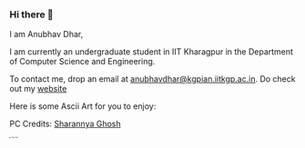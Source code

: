 ### Hi there 👋

I am Anubhav Dhar, 

I am currently an undergraduate student in IIT Kharagpur in the Department of Computer Science and Engineering.

To contact me, drop an email at anubhavdhar@kgpian.iitkgp.ac.in. Do check out my <a href = "https://anubhavdhar.github.io"> website </a>

Here is some Ascii Art for you to enjoy:

PC Credits: [Sharannya Ghosh](https://github.com/noobsharannya)

<details style = "font-size:3px"> <summary>Ascii Art</summary>
  <pre>
cccccccccccccccccc;;;;;;;;;;;;;;;;;;;;;;;;ccccccCCCCCCCCCCCCCCCCCCCC3333333333CCCCCCCCCCCCCCCCCCCCCCCCCCCCCCCCCCCCCCCCCCCCCCCCCCCC333333333333CCCCCCCC
cccccccccccccccc;;;;;;;;;;;;;;;;;;;;;;;;;;;;ccccCCCCCCCCCCCCCCCCCCCCCCCC333333CCCCCCCCCCCCCCCCCCCCCCCCCCCCccccccCCCCCCCCCCCCCCCC3333330000333333CCCCCC
cccccccc;;;;cccccc;;;;;;;;;;;;;;;;;;;;;;;;;;;;;;CCCCCCCCCCCCCCCCCCCCCCCCCCcccccccccccccccccc;;;;;;;;;;;;;;;;;;;;ccCCCCCCCCCCCCCC333388####883333CCCCCC
cccccccccccc;;;;cccc;;;;;;;;;;;;;;;;;;;;;;::..::;;cccccccccccccccccccccccccccccccccccccccc;;;;;;;;;;cc;;;;;;;;;;;;ccCCCCCCCCCCCC3300########003333CCCC
cccccccccccccccc;;;;;;;;;;;;;;;;;;;;;;;;;;::..::;;;;cccccccccccccccccccccccccccccccccccccccccccc;;;;cccccc;;;;;;;;;;ccCCCCCCCCCC3300######88333333CCCC
cc;;;;cccccccc;;;;;;;;;;;;;;;;;;;;;;;;;;;;::::::;;ccccccccccccccccccccCCCCcccccccccccccccccc;;;;;;;;;;;;cc;;;;;;;;;;;;ccCCCCCC333333008888003333CCCCCC
cccc;;;;;;;;cccccccc;;;;;;cccccccccccccc;;::::::;;ccccccccCCCCcccccccccccccccccccccccccccccccc;;;;;;;;;;;;cc;;;;;;;;;;;;ccCCCCCCCCCC333333CCCCcccccccc
::;;;;cc;;;;;;;;cccc;;;;;;;;cccccccccccccc::....::ccccCCCCCCCCCCCCCCCCCCCCccCCcccccccccccccccccccccccccc;;;;cc;;;;;;;;;;;;;;cccccccccccccccccccc;;;;;;
....::;;cccc;;;;;;;;;;;;;;;;ccccccccccCCcc;;..  ::CC3333333333003333CCCCCCCCcccccccccccccccccccccc;;;;;;;;;;;;;;;;;;;;;;;;;;cccccccccccccccccccccccc;;
    ....;;CCCCcc;;;;;;;;;;;;;;;;;;;;cccccc::......;;ccCC33333333000033CCCCCCcccccccccccccccccccccccc;;;;;;;;;;;;;;;;;;;;;;;;;;cccccccc;;;;;;;;cc;;;;;;
....  ....ccCCCCCCcc;;;;;;ccccccccccccccccCCccccCCCCccCC0033CCCCCC333333CCCCcccccccccccccccccc;;;;;;;;;;;;;;;;;;;;;;;;;;;;;;;;;;;;;;;;;;;;cccccccccccc
....    ..;;CCCCCCCCCCcc;;;;;;;;cccccccccccccc33333333338800CCccCCCCCCccCC33CCccccccccccccccccccccccccccccccccccccccccccccccccccCCCCCCCCCCCCCCCCCCCCCC
..        ..ccCCCCCCCCCCCCccccccccccccccccccccCCCCCCCCCCCCccccCC333333CC333333333333CCCCCCCCCCCCCCCCCCCCCCCCCCCCCCCCCCCCCCCCCCCCCCCCCCCCCCCCCCCCCCCCCC
..        ..;;ccccccccccCCCCCCCCCCCCCCCCCCCCCCCCcc;;cccc;;::;;;;ccCCccCCCCccCC33CCCCCCCCCCCCCCCCCCCCCCCCCCCCccccCCccCCCCccccccccccCCCCccccccCCccCCCCCC
          ..::ccccccccccccccCCCCCCCCCCCCCCCCcc;;::..::::......;;;;ccccCCccccCC33CCCCCCCCCCCCCCCCCCcccc;;ccccccCCCCCCCCCCCCccccCCCCCCCCCCCCCCCCCCCCCCCC
      ..  ....;;ccccccccccccCCCCccccccccCCcc;;::..  ............::;;ccCC;;CCCC333333CCCCCCCCCCcc;;::......::;;ccCCCCCCCCCCCCCCCCCCCCCCCCCCCCCCCCCCCCCC
            ..;;ccccccccccccCCCCccCCCCCCcc::::..          ........::;;CC;;33333333333333CC33cc................::;;CCCCCCCCCCCCCCCCCC33CCCCCCCC33333333
            ::ccccccccccccccCCCCCCCCCCcc::......          ........  ..::cc000033CCCCCCCCCCcc......................ccCCCCCCCCCCCC3333333333333333333333
            ::CCCCccccccCCCCCCCCCCCCCC::......                          ::CCCC;;::;;;;::::::::::::................::cc33333333333333333333333333333333
..            ;;CCCCCCCCCCCCCCCCCCCC;;....            ....        ....    ::::::::::::::......::;;::..    ..........;;33333333333333333333333333333300
        ........ccCCCCCCCCCCCCCCcc;;......          ......    ....::;;;;;;::..::::::::::......::::::::..      ......;;33333333333300003300000000000000
        ..ccCCccccCCCCCCCCCC3333cc..  ........      ....    ....;;ccCCCC33CCcc;;..::::..................        ....cc33333333333300003300000000000000
        ..cc33CCcc33CCCCCC333333;;          ....  ..      ..::;;ccCCCC3333333333cc::::::................    ..::;;::cc33333333333300000000000000000000
..    ::;;::::;;CC33CC3333333333::                      ..::;;ccCCCCCCCCCCCC33333333;;::::..................;;CC33;;CC00333333000000000000000000000000
CC;;::ccCCcc::::CC333333333333CC..                    ..::;;ccCCCCCCCCCCCC33330033CCCC;;::..............::;;ccCCCCccCC00330000000000000000000000008800
000033CC0000CCCC333333333333CC;;..                  ..::ccccCCCCCCCCCC33333333cc;;ccCCcc;;..  ..........::;;ccccccCC3300000000000000000000000000888800
0000880000880000333333333333cc......              ....::ccCC33CCCC3333333333cc::;;CC330033..    ..........::::::::cc3300330000000000000000000000000000
8888888800008800CCCCCCCCCCCC::                  ....::;;ccCCCCCCCCCCCC33CCCC;;;;ccCCCC3300cc        ......::....;;cccc::::::::::::::::::::::::::::::::
8888888888880033::  ..........                  ....::;;cccccc;;::;;;;ccCCCCCCcccc;;;;ccccCC..      ......;;;;::cc33;;................................
8888888888##8800::    ........                ....::;;cccc;;........::;;ccCC33CC;;..  ccCCCCCC    ......::ccCCccccCC::....::::........................
888888888888####88CC::........              ....::::;;;;::..........::::;;330033cc....ccCC3300;;  ....::;;ccCC;;::;;::::::::::::::::::::::::::::::::::
8888888888888888####88CC;;::..              ....::;;;;::::;;;;cc;;::::::;;CC330033CCcccc33330000cc......::::::::::;;cccccc;;;;;;;;cc;;;;;;;;;;cccccc;;
00000088888888888888####00cc..              ....::;;::::;;ccccccCCcc;;;;ccCCCC33000000000000000000;;..::::;;;;;;::33########88880033333333333333333333
0000000088880088888888888833..              ....::::::::::;;;;;;cc;;::;;ccccCC3300000000000000000000::::::::::;;::00##############88000000000088888888
0000000000000000888888888800cc              ..::::::::::::::  ::33;;;;ccccccccCCCCCCCC33333300000000CC::::::::::::3388######8888####000000000000008888
000000000000000088880088000033::            ..::::::::::......::;;;;ccCCcccccc;;::;;::::CC33CC33000000CC::::;;::cc0088##88####88888800;;::::::::338888
000000000000003300880000000033::            ..::::::::::....::::;;ccCCCCcccccc::..::;;::cc33333333333333ccccCCCCCC88####8888##888888##88000000cc338888
000000000000003333000000000033::..            ..::::::::::;;;;;;ccCC33CCcc;;;;....::ccccccCC3333333333333300000000##8888##88####8888##88CCCC00CC008888
333333330000003333330000000033cccc            ..::::;;;;;;ccCCCCCC33CCCCcc::::....;;ccccCCccCCcccc3333000000880088##8888##8888####8888##33CC00cc008888
333333333300333333CC3300003333CC33..            ..::;;;;ccCCCCCCCCCCCCCCCCcccc;;::;;;;ccCC3333;;::cc33338888888888####8888##88####8800##883300cc008888
333333333333003333CCCC33333333CC33::            ..::;;;;ccccccccCCCCCCCCCCCCcc;;::;;ccCCCCCCCCCC;;;;CC3300##888888####8888####88##8800####8800cc008888
CC3333333333333333CCcc33333333CCcc;;              ::;;;;;;;;ccccccccccccCCcc::..::;;;;;;::::cc3300CCCC3300##888800####888888##88##8800######88cc888888
CCCC33333333333333CC;;ccCC333333;;;;..            ..::;;;;;;;;;;;;;;;;;;cc;;....::::::....;;CCCC3333333300##88888888##888888##8888##0088####88cc88##88
CCCC33333333333333CC::::;;ccCC33cc;;;;......      ..::::::::::;;;;::::;;;;::  ..::::::::::;;ccccccCC33CC3388##888888##888888####88##0088######00888888
CCCCCCCCCC333333CCcc::;;cccccc33CC;;cc::......    ..::::::::::::::::::::::....::;;;;::::::::::::;;CC33CC3388888888####88888888######000088######888888
CCCCCC33CCCC33CCcc;;::;;ccCCCCccCC;;cc;;::............::::::::::::::::::::..::::::::::..........::;;cccc3388##8888####88888888######33cccc88######8888
CCCCCC3333CCCCCCcc::..::;;ccCCCCCCCCCC33cc::::::........::::::::::::::::::::::::::::::::..  ........::;;3388888888####88888888####00;;cc33####88888888
33CCCC333333CCCCcc::::;;ccccccCCCC000033cc::::::::..  ..::::::::::::::::::::::::::::::..    ..    ....cc008888888888####8888####88;;;;CC008833338800;;
33CCCC3333CCCCCCcc;;::;;;;CCCCccCC33;;....::::::::::......::::::::::::::::::::::::::....    ....  ..;;33008888888888####8888####CC..::CC33CCCC3388;;..
3333CCCCCCCCCCCCCCcc::;;;;ccCCCCCC;;..........::::::::......::::::::::::::::::....................ccCC3333008888888888880088##88;;;;cc3333333333cc....
3333CCCCCCCCCCCCCCcc;;;;;;ccCCccCC;;    ..;;;;..::;;::..  ....::::::::::::::................    ;;003333CC3300888800CCCCCC3300cc;;::;;ccCC3333CC::....
3333CCCCCCCCccccCCCC;;::cccccccccccc::..;;33CC..;;CCcc  ......::::......................    ....cc8800333333000033cccccccc;;;;::;;ccCC33CCCCCCcccc;;cc
3333CCCCCCCCcccccccc;;;;;;CCCCccccCC;;;;cc;;cc::;;0033..  ........................      ....::::CC888833333333CCccccccccccccccCCcc;;;;cc;;;;;;ccCC;;33
3333CCCCCCCCcccccccc;;;;;;;;ccCCcccc::..::..::;;cc0000;;  ....................      ......::::;;CC000033CCCCcccccc;;;;;;cccccccc;;;;;;;;::::;;cc;;::cc
3333CCCCCCcccccccccc;;;;;;cccccccccc::..::::;;;;ccCCCCCC;;..............................::::;;;;CC00CCccCC3333CC;;;;;;::::::::;;;;;;CCCCccCCCCcc;;;;::
333333CCCCCCCCCCCCcc;;;;;;cccccccc;;        ..::::......CCCC;;........................::::::;;ccCC33333333000000cc;;;;::::::ccCCCC330088888833;;cccc..
33333333CC33333333cc::::;;::;;;;;;::      ....cc00cc;;;;330033cc::................::::::::;;;;ccCC33333333333333CC::::;;;;CC3333000000333300CCCC33CC..
CC33333333330033cc;;::;;;;;;::;;CCcc        ..cc88##88cc3300000033cc::::::::::::::::::::::;;;;;;cc33333333CCCC3333CCCCCC33330000008800::;;3333CCcc::  
CCCCCC333300CC;;;;cc;;::::cccccc0033::    ::::::CC####00CC000000000033CC;;::::::::::::;;;;;;;;;;cc3333CCCCccccccCCCC333333330000008888CCcccc;;;;::  ..
;;;;;;;;ccCCcccccc;;..  ::cccccc33CCcc....;;cccccc008800cc::CC00000000000033cc;;;;;;;;;;;;;;;;;;cc3388CCcc;;;;;;ccCC333333000000888888cc;;;;;;cc::....
;;::::::::::;;cccc;;....;;cc;;cc;;::cccc;;;;CCCC;;33880000CC::::CC00000000000033CC;;;;cc;;;;;;ccCC3388##33;;;;;;ccCCCC3333000088888888cccccc;;::......
CCCCCCcccc;;;;;;;;;;;;::cccc;;cc;;cc33CCCC;;;;cc33888888880033;;..;;3300000000000000CCcccccccccccc3300####33;;ccCCCCCC3333330088888888cccccccc::......
ccccccCCCCCCCCcccccc;;;;cc;;;;;;ccCCCCCCcccc3388########8888888800CC::;;330000000000888833ccccccccCC3388####00333333333333000088888888cc;;;;;;::......
..............  ..cc;;;;cc;;ccCCCCcc;;cc3388####888888##8888888888##00;;::330000000088####8833ccCCCCCC0088######0033333333008888888888CCcccc;;......  
::::::......      ..::....;;CCCC;;::;;00####################8888######8833CC33330000888888####883333CC00888888####880033330088888888##33;;cc;;......  
::::::..............::::..ccCC;;cc33##########################8888####88##8833CC3300000088888833cc33330088####88######00000088888888##33cccc::......  
::::::............  ..::::cc::;;00##############################0088##########0033CC33000000CCcc..cc00888888############000088888888##00cccc;;........
::::..........  ..    ::::;;cc88##################################8888##########8800CCCC33CC;;ccccCC3388##########88####880088888888##00;;;;::..::cc33
..................    ..::cc88##88############88####################8888####88######8833CC33CCccccCC330088################8888888888##00cc;;::cc000000
..................    ..::33##880088########8888##########88##88######8800##############880000333333CC0088################8888888888##88cc::cc00000000
  </pre>
</details>
<!--
**anubhavdhar/anubhavdhar** is a ✨ _special_ ✨ repository because its `README.md` (this file) appears on your GitHub profile.

Here are some ideas to get you started:

- 🔭 I’m currently working on ...
- 🌱 I’m currently learning ...
- 👯 I’m looking to collaborate on ...
- 🤔 I’m looking for help with ...
- 💬 Ask me about ...
- 📫 How to reach me: ...
- 😄 Pronouns: ...
- ⚡ Fun fact: ...
-->
